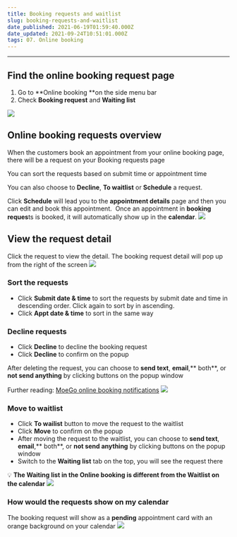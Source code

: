```yaml
---
title: Booking requests and waitlist
slug: booking-requests-and-waitlist
date_published: 2021-06-19T01:59:40.000Z
date_updated: 2021-09-24T10:51:01.000Z
tags: 07. Online booking
---
```


---

## Find the online booking request page

1. Go to **Online booking **on the side menu bar
2. Check **Booking request** and **Waiting list**

![](__GHOST_URL__/content/images/2021/09/CleanShot-2021-09-12-at-15.06.12.gif)
## Online booking requests overview

When the customers book an appointment from your online booking page, there will be a request on your Booking requests page

You can sort the requests based on submit time or appointment time

You can also choose to **Decline**, **To waitlist** or **Schedule** a request. 

Click **Schedule** will lead you to the **appointment details** page and then you can edit and book this appointment.  Once an appointment in **booking reques**ts is booked, it will automatically show up in the **calendar**.
![](__GHOST_URL__/content/images/2021/06/Ob-request.png)
## View the request detail

Click the request to view the detail. The booking request detail will pop up from the right of the screen
![](__GHOST_URL__/content/images/2021/06/OB_-_request_detail.gif)
### Sort the requests

- Click **Submit date & time** to sort the requests by submit date and time in descending order. Click again to sort by in ascending.
- Click **Appt date & time** to sort in the same way

### Decline requests

- Click **Decline** to decline the booking request
- Click **Decline** to confirm on the popup

After deleting the request, you can choose to **send text**, **email**,** both**, or **not send anything** by clicking buttons on the popup window

Further reading: [MoeGo online booking notifications](__GHOST_URL__/notifications/)
![](__GHOST_URL__/content/images/2021/06/OB-decline.gif)
### Move to waitlist

- Click **To wailist** button to move the request to the waitlist
- Click **Move** to confirm on the popup
- After moving the request to the waitlist, you can choose to **send text**, **email**,** both**, or **not send anything** by clicking buttons on the popup window
- Switch to the **Waiting list** tab on the top, you will see the request there

💡 **The Waiting list in the Online booking is different from the Waitlist on the calendar**
![](__GHOST_URL__/content/images/2021/06/OB_-_waitlist.gif)
### How would the requests show on my calendar

The booking request will show as a **pending** appointment card with an orange background on your calendar
![](__GHOST_URL__/content/images/2021/06/Pending-OB.png)
